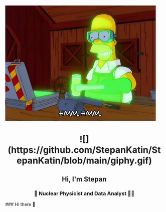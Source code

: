 <img src="https://github.com/StepanKatin/StepanKatin/blob/main/giphy.gif" /></h1>

<h1 align="center"> ![](https://github.com/StepanKatin/StepanKatin/blob/main/giphy.gif) </h1>

<h2 align="center"> Hi, I'm Stepan </h2>
<h3 align="center"> &#128301; Nuclear Physicist and Data Analyst &#128105;&#8205;&#128187;  </h3>
### Hi there 👋

<!--
**StepanKatin/StepanKatin** is a ✨ _special_ ✨ repository because its `README.md` (this file) appears on your GitHub profile.

Here are some ideas to get you started:

- 🔭 I’m currently working on ...
- 🌱 I’m currently learning ...
- 👯 I’m looking to collaborate on ...
- 🤔 I’m looking for help with ...
- 💬 Ask me about ...
- 📫 How to reach me: ...
- 😄 Pronouns: ...
- ⚡ Fun fact: ...
-->
